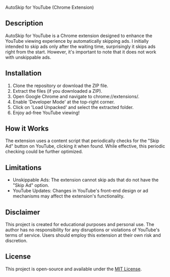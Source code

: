 AutoSkip for YouTube (Chrome Extension)

## Description

AutoSkip for YouTube is a Chrome extension designed to enhance the YouTube viewing experience by automatically skipping ads. I initially intended to skip ads only after the waiting time, surprisingly it skips ads right from the start. However, it's important to note that it does not work with unskippable ads.

## Installation

1. Clone the repository or download the ZIP file.
2. Extract the files (if you downloaded a ZIP).
3. Open Google Chrome and navigate to chrome://extensions/.
4. Enable 'Developer Mode' at the top-right corner.
5. Click on 'Load Unpacked' and select the extracted folder.
6. Enjoy ad-free YouTube viewing!

## How it Works

The extension uses a content script that periodically checks for the "Skip Ad" button on YouTube, clicking it when found. While effective, this periodic checking could be further optimized.

## Limitations

* Unskippable Ads: The extension cannot skip ads that do not have the "Skip Ad" option.
* YouTube Updates: Changes in YouTube's front-end design or ad mechanisms may affect the extension's functionality.

## Disclaimer

This project is created for educational purposes and personal use. The author has no responsibility for any disruptions or violations of YouTube's terms of service. Users should employ this extension at their own risk and discretion.

## License
This project is open-source and available under the [MIT License](LICENSE).